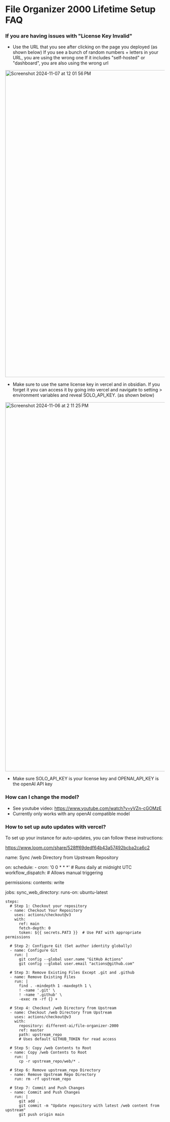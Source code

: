 
# File Organizer 2000 Lifetime Setup FAQ

### If you are having issues with "License Key Invalid" 

- Use the URL that you see after clicking on the page you deployed (as shown below)
If you see a bunch of random numbers + letters in your URL, you are using the wrong one
If it includes "self-hosted" or "dashboard", you are also using the wrong url

<img width="969" alt="Screenshot 2024-11-07 at 12 01 56 PM" src="https://github.com/user-attachments/assets/62fc2c0f-f591-4057-9c2d-ebefd5b0b8e5">



- Make sure to use the same license key in vercel and in obsidian. If you forget it you can access it by going into vercel and navigate to setting > environment variables and reveal SOLO_API_KEY. (as shown below)


<img width="1165" alt="Screenshot 2024-11-06 at 2 11 25 PM" src="https://github.com/user-attachments/assets/6752bf08-6dd3-4b89-902c-bd3e84fa0616">




- Make sure SOLO_API_KEY is your license key and OPENAI_API_KEY is the openAI API key


### How can I change the model? 

- See youtube video: https://www.youtube.com/watch?v=yVZn-cGOMzE
- Currently only works with any openAI compatible model


### How to set up auto updates with vercel? 

To set up your instance for auto-updates, you can follow these instructions: 

https://www.loom.com/share/528ff69dedf64b43a57492bcba2ca6c2

name: Sync /web Directory from Upstream Repository

on:
  schedule:
    - cron: '0 0 * * *'  # Runs daily at midnight UTC
  workflow_dispatch:  # Allows manual triggering

permissions:
  contents: write

jobs:
  sync_web_directory:
    runs-on: ubuntu-latest

    steps:
      # Step 1: Checkout your repository
      - name: Checkout Your Repository
        uses: actions/checkout@v3
        with:
          ref: main
          fetch-depth: 0
          token: ${{ secrets.PAT3 }}  # Use PAT with appropriate permissions

      # Step 2: Configure Git (Set author identity globally)
      - name: Configure Git
        run: |
          git config --global user.name "GitHub Actions"
          git config --global user.email "actions@github.com"

      # Step 3: Remove Existing Files Except .git and .github
      - name: Remove Existing Files
        run: |
          find . -mindepth 1 -maxdepth 1 \
          ! -name '.git' \
          ! -name '.github' \
          -exec rm -rf {} +

      # Step 4: Checkout /web Directory from Upstream
      - name: Checkout /web Directory from Upstream
        uses: actions/checkout@v3
        with:
          repository: different-ai/file-organizer-2000
          ref: master
          path: upstream_repo
          # Uses default GITHUB_TOKEN for read access

      # Step 5: Copy /web Contents to Root
      - name: Copy /web Contents to Root
        run: |
          cp -r upstream_repo/web/* .

      # Step 6: Remove upstream_repo Directory
      - name: Remove Upstream Repo Directory
        run: rm -rf upstream_repo

      # Step 7: Commit and Push Changes
      - name: Commit and Push Changes
        run: |
          git add .
          git commit -m "Update repository with latest /web content from upstream"
          git push origin main

